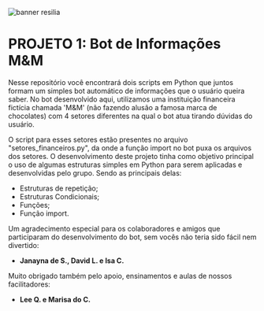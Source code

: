 ![banner resilia](https://www.resilia.com.br/wp-content/uploads/2021/08/logo.png)
# PROJETO 1: Bot de Informações M&M
Nesse repositório você encontrará dois scripts em Python que juntos formam um simples bot automático de informações que o usuário queira saber. No bot desenvolvido aqui, utilizamos uma instituição financeira fictícia chamada 'M&M' (não fazendo alusão a famosa marca de chocolates) com 4 setores diferentes na qual o bot atua tirando dúvidas do usuário. 

O script para esses setores estão presentes no arquivo "setores_financeiros.py", da onde a função import no bot puxa os arquivos dos setores. O desenvolvimento deste projeto tinha como objetivo principal o uso de algumas estruturas simples em Python para serem aplicadas e desenvolvidas pelo grupo. Sendo as principais delas: 
* Estruturas de repetição;
* Estruturas Condicionais;
* Funções;
* Função import.

Um agradecimento especial para os colaboradores e amigos que participaram do desenvolvimento do bot, sem vocês não teria sido fácil nem divertido:

* **Janayna de S., David L. e Isa C.**

Muito obrigado também pelo apoio, ensinamentos e aulas de nossos facilitadores:

* **Lee Q. e Marisa do C.**